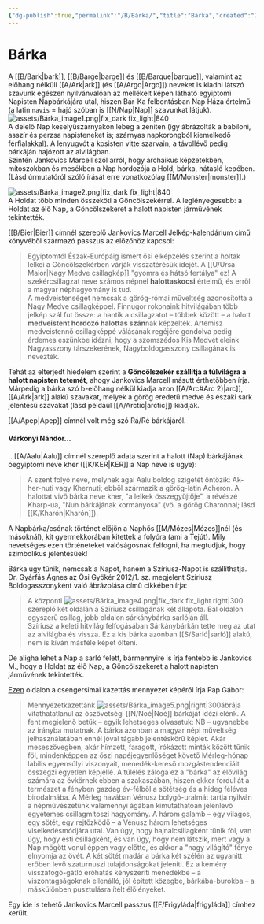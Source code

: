 ```yaml
---
{"dg-publish":true,"permalink":"/B/Bárka/","title":"Bárka","created":"2023-11-09T07:32","updated":"2025-09-20T21:26"}
---
```



# Bárka

A [[B/Bark\|bark]], [[B/Barge\|barge]] és [[B/Barque\|barque]], valamint az előhang nélküli [[A/Ark\|ark]] (és [[A/Argo\|Argo]]) neveket is kiadni látszó szavunk egészen nyilvánvalóan az mellékelt képen látható egyiptomi Napisten Napbárkájára utal, hiszen Bár-Ka felbontásban Nap Háza értelmű (a latin `navis` = hajó szóban is [[N/Nap\|Nap]] szavunkat látjuk).  
![assets/Bárka_image1.png|fix_dark fix_light|840](/img/user/B/assets/B%C3%A1rka_image1.png)  
A delelő Nap keselyűszárnyakon lebeg a zeniten (így ábrázolták a babiloni, asszír és perzsa napisteneket is; szárnyas napkorongból kiemelkedő férfialakkal). A lenyugvót a kosisten vitte szarvain, a távollévő pedig bárkáján hajózott az alvilágban.  
Szintén Jankovics Marcell szól arról, hogy archaikus képzetekben, mítoszokban és mesékben a Nap hordozója a Hold, bárka, hátasló kepében. (Lásd úrmutatóról szóló írását erre vonatkozólag [[M/Monster\|monster]].)

![assets/Bárka_image2.png|fix_dark fix_light|840](/img/user/B/assets/B%C3%A1rka_image2.png)  
A Holdat több minden összeköti a Göncölszekérrel. A leglényegesebb: a Holdat az élő Nap, a Göncölszekeret a halott napisten járművének tekintették.  

[[B/Bier\|Bier]] címnél szereplő Jankovics Marcell Jelkép-kalendárium című könyvéből származó passzus az előzőhöz kapcsol:  
> Egyiptomtól Észak-Európáig ismert ősi elképzelés szerint a holtak lelkei a Göncölszekérben várják visszatérésük idejét. A [[U/Ursa Maior\|Nagy Medve csillagkép]] "gyomra és hátsó fertálya" ez! A szekércsillagzat neve számos népnél **halottaskocsi** értelmű, és erről a magyar néphagyomány is tud.  
> A medveistenséget nemcsak a görög-római műveltség azonosította a Nagy Medve csillagképpel. Finnugor rokonaink hitvilágában több jelkép szál fut össze: a hantik a csillagzatot – többek között – a halott **medveistent hordozó halottas szán**nak képzelték. Artemisz medveistennő csillagképpé válásának regéjére gondolva pedig érdemes eszünkbe idézni, hogy a szomszédos Kis Medvét eleink Nagyasszony társzekerének, Nagyboldogasszony csillagának is nevezték.  

Tehát az elterjedt hiedelem szerint a **Göncölszekér szállítja a túlvilágra a halott napisten tetemét**, ahogy Jankovics Marcell másutt érthetőbben írja. Márpedig a bárka szó b-előhang nélkül kiadja azon [[A/Arc#Arc 2)\|arc]], [[A/Ark\|ark]] alakú szavakat, melyek a görög eredetű medve és északi sark jelentésű szavakat (lásd például [[A/Arctic\|arctic]]) kiadják.  

[[A/Apep\|Apep]] címnél volt még szó Rá/Ré bárkájáról.  

#### Várkonyi Nándor...

...[[A/Aalu\|Aalu]] címnél szereplő adata szerint a halott (Nap) bárkájának óegyiptomi neve kher ([[K/KER\|KER]] a Nap neve is ugye):  
> A szent folyó neve, melynek ágai Aalu boldog szigetét öntözik: Ak-her-nuti vagy Khernuti; ebből származik a görög-latin Acheron. A halottat vivő bárka neve kher, "a lelkek összegyűjtője", a révészé Kharp-ua, "Nun bárkájának kormányosa" (vö. a görög Charonnal; lásd [[K/Kharón\|Kharón]]).  

A Napbárka/csónak történet előjön a Naphős [[M/Mózes\|Mózes]]nél (és másoknál), kit gyermekkorában kitettek a folyóra (ami a Tejút). Mily nevetséges ezen történeteket valóságosnak felfogni, ha megtudjuk, hogy szimbolikus jelentésűek!  

Bárka úgy tűnik, nemcsak a Napot, hanem a Szíriusz-Napot is szállíthatja. Dr. Gyárfás Ágnes az Ősi Gyökér 2012/1. sz. megjelent Szíriusz Boldogasszonyként való ábrázolása című cikkében írja:  
> A központi ![assets/Bárka_image4.png|fix_dark fix_light right|300](/img/user/B/assets/B%C3%A1rka_image4.png)szereplő két oldalán a Szíriusz csillagának két állapota. Bal oldalon egyszerű csillag, jobb oldalon sárkánybárka sarlóján áll.  
> Szíriusz a keleti hitvilág felfogásában Sárkánybárkán tette meg az utat az alvilágba és vissza. Ez a kis bárka azonban [[S/Sarló\|sarló]] alakú, nem is kíván másféle képet ölteni.  

De aligha lehet a Nap a sarló felett, bármennyire is írja fentebb is Jankovics M., hogy a Holdat az élő Nap, a Göncölszekeret a halott napisten járművének tekintették.  

[Ezen](http://www.magtudin.org/Kazettas.htm) oldalon a csengersimai kazettás mennyezet képéről írja Pap Gábor:  
> Mennyezetkazettánk ![assets/Bárka_image5.png|right|300](/img/user/B/assets/B%C3%A1rka_image5.png)ábrája vitathatatlanul az ószövetségi [[N/Noé\|Noé]] bárkáját idézi elénk. A fent megjelenő betűk – egyik lehetséges olvasatuk: NB – ugyanebbe az irányba mutatnak. A bárka azonban a magyar népi műveltség jelhasználatában ennél jóval tágabb jelentéskörű képlet. Akár meseszövegben, akár hímzett, faragott, írókázott minták között tűnik föl, mindenképpen az őszi napéjegyenlőséget követő Mérleg-hónap labilis egyensúlyi viszonyait, menedék-kereső mozgástendenciáit összegzi egyetlen képjellé. A túlélés záloga ez a "bárka" az élővilág számára az évkörnek ebben a szakaszában, hiszen ekkor fordul át a természet a fényben gazdag év-félből a sötétség és a hideg féléves birodalmába. A Mérleg havában Vénusz bolygó-uralmát tartja nyilván a népművészetünk valamennyi ágában kimutathatóan jelenlevő egyetemes csillagmítoszi hagyomány. A három galamb – egy világos, egy sötét, egy rejtőzködő – a Vénusz három lehetséges viselkedésmódjára utal. Van úgy, hogy hajnalcsillagként tűnik föl, van úgy, hogy esti csillagként, és van úgy, hogy nem látszik, mert vagy a Nap mögött vonul éppen vagy előtte, és akkor a "nagy világító" fénye elnyomja az övét. A két sötét madár a bárka két szélén az ugyanitt erőben levő szaturnuszi tulajdonságokat jeleníti. Ez a kemény visszafogó-gátló erőhatás kényszeríti menedékbe – a viszontagságoknak ellenálló, jól épített közegbe, bárkába-burokba – a máskülönben pusztulásra ítélt élőlényeket.  

Egy ide is tehető Jankovics Marcell passzus [[F/Frigyláda\|frigyláda]] címhez került.